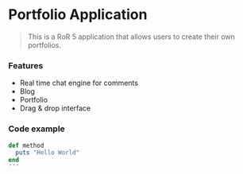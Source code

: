 # Portfolio Application

> This is a RoR 5 application that allows users to create their own portfolios.

### Features

- Real time chat engine for comments
- Blog 
- Portfolio 
- Drag & drop interface

### Code example

```ruby
def method
  puts "Hello World"
end
´´´






